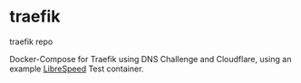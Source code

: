 # traefik
traefik repo

Docker-Compose for Traefik using DNS Challenge and Cloudflare, using an example [LibreSpeed](https://github.com/librespeed/speedtest) Test container.